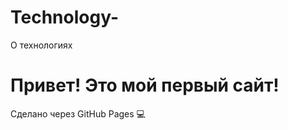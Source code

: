 # Technology-
О технологиях
<!DOCTYPE html>
<html>
<head>
  <title>Technology</title>
</head>
<body>
  <h1>Привет! Это мой первый сайт!</h1>
  <p>Сделано через GitHub Pages 💻</p>
</body>
</html>
